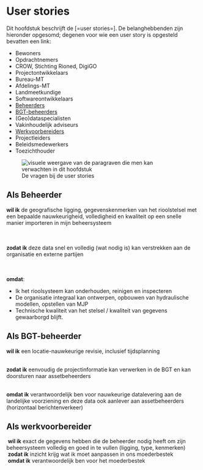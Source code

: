 # User stories

Dit hoofdstuk beschrijft de [=user stories=]. De belanghebbenden zijn hieronder opgesomd; degenen voor wie een user story is opgesteld bevatten een link:

* Bewoners  
* Opdrachtnemers  
* CROW, Stichting Rioned, DigiGO  
* Projectontwikkelaars  
* Bureau-MT  
* Afdelings-MT  
* Landmeetkundige
* Softwareontwikkelaars  
* [Beheerders](#als-beheerder)
* [BGT-beheerders](#als-bgt-beheerder)
* (Geo)dataspecialisten 
* Vakinhoudelijk adviseurs  
* [Werkvoorbereiders](#als-werkvoorbereider) 
* Projectleiders  
* Beleidsmedewerkers  
* Toezichthouder


<figure>
<img src="../images/userstories.png" alt="visuele weergave van de paragraven die men kan verwachten in dit hoofdstuk">
<figcaption>De vragen bij de user stories</caption>
</figure>

## Als Beheerder  

**wil ik** de geografische ligging, gegevenskenmerken van het rioolstelsel met een bepaalde nauwkeurigheid, volledigheid en kwaliteit op een snelle manier importeren in mijn beheersysteem  
<br>​

**zodat ik** deze data snel en volledig (wat nodig is) kan verstrekken aan de organisatie en externe partijen  
<br>​

**omdat**:  
* Ik het rioolsysteem kan onderhouden, reinigen en inspecteren  
* De organisatie integraal kan ontwerpen, opbouwen van hydraulische modellen, opstellen van MJP  
* Technische kwaliteit van het stelsel / kwaliteit van gegevens gewaarborgd blijft.

## Als BGT-beheerder​

**wil ik** een locatie-nauwkeurige revisie, inclusief tijdsplanning​
<br>​

**zodat ik** eenvoudig de projectinformatie kan verwerken in de BGT en kan doorsturen naar assetbeheerders​
<br>​

**omdat ik** verantwoordelijk ben voor nauwkeurige datalevering aan de landelijke voorziening en deze data ook aanlever aan assetbeheerders (horizontaal berichtenverkeer)​

## Als werkvoorbereider​

​
**wil ik** exact de gegevens hebben die de beheerder nodig heeft om zijn beheersysteem volledig en goed in te vullen (ligging, type, kenmerken)​
<br>
​
**zodat ik** inzicht krijg wat ik moet aanpassen in ons moederbestek​
<br>
​
**omdat ik** verantwoordelijk ben voor het moederbestek